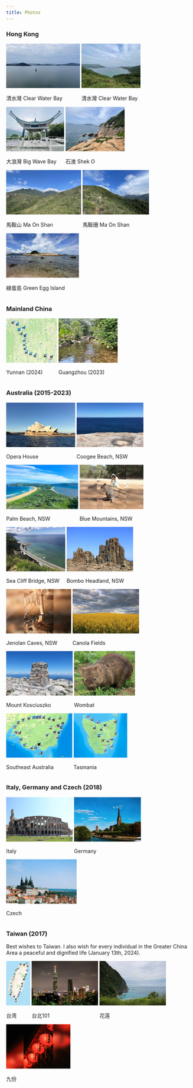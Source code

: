 ```yaml
---
title: Photos
---
```



### Hong Kong
<div id="banner">
	<div class="inline-block" style="display:inline-block;"><a href="assets/photos/Hong_Kong/View_from_HKUST.jpg"><img src="assets/photos/Hong_Kong/View_from_HKUST.jpg" style="height: 120px;"></a><div><p>清水灣 Clear Water Bay</p></div></div>
	<div class="inline-block" style="display:inline-block;"><a href="assets/photos/Hong_Kong/Clear_Water_Bay.jpg"><img src="assets/photos/Hong_Kong/Clear_Water_Bay.jpg" style="height: 120px;"></a><div><p>清水灣 Clear Water Bay</p></div></div>
	<div class="inline-block" style="display:inline-block;"><a href="assets/photos/Hong_Kong/Hong_Kong_1.jpg"><img src="assets/photos/Hong_Kong/Hong_Kong_1.jpg" style="height: 120px;"></a><div><p>大浪灣 Big Wave Bay</p></div></div>
	<div class="inline-block" style="display:inline-block;"><a href="assets/photos/Hong_Kong/Hong_Kong_2.jpg"><img src="assets/photos/Hong_Kong/Hong_Kong_2.jpg" style="height: 120px;"></a><div><p>石澳 Shek O</p></div></div>
	<div class="inline-block" style="display:inline-block;"><a href="assets/photos/Hong_Kong/Hong_Kong_3.jpg"><img src="assets/photos/Hong_Kong/Hong_Kong_3.jpg" style="height: 120px;"></a><div><p>馬鞍山 Ma On Shan</p></div></div>
	<div class="inline-block" style="display:inline-block;"><a href="assets/photos/Hong_Kong/Hong_Kong_4.jpg"><img src="assets/photos/Hong_Kong/Hong_Kong_4.jpg" style="height: 120px;"></a><div><p>馬鞍珊 Ma On Shan</p></div></div>
	<div class="inline-block" style="display:inline-block;"><a href="assets/photos/Hong_Kong/Hong_Kong_5.jpg"><img src="assets/photos/Hong_Kong/Hong_Kong_5.jpg" style="height: 120px;"></a><div><p>綠蛋島 Green Egg Island</p></div></div>
</div>


### Mainland China
<div id="banner">
	<div class="inline-block" style="display:inline-block;"><a href="assets/photos/Yunnan_2024/Yunnan_2024"><img src="assets/photos/Yunnan_2024/Yunnan_2024.jpg" style="height: 120px;"></a><div><p>Yunnan (2024)</p></div></div>
	<div class="inline-block" style="display:inline-block;"><a href="assets/photos/Guangzhou_2023/IMG_5026"><img src="assets/photos/Guangzhou_2023/IMG_5026.jpg" style="height: 120px;"></a><div><p>Guangzhou (2023)</p></div></div>
</div>


### Australia (2015-2023)
<div id="banner">
	<div class="inline-block" style="display:inline-block;"><a href="assets/photos/Australia/Opera_House.jpg"><img src="assets/photos/Australia/Opera_House.jpg" style="height: 120px;"></a><div><p>Opera House</p></div></div>
	<div class="inline-block" style="display:inline-block;"><a href="assets/photos/Australia/Coogee_Beach.jpg"><img src="assets/photos/Australia/Coogee_Beach.jpg" style="height: 120px;"></a><div><p>Coogee Beach, NSW</p></div></div>
	<div class="inline-block" style="display:inline-block;"><a href="assets/photos/Australia/Palm_Beach.jpg"><img src="assets/photos/Australia/Palm_Beach.jpg" style="height: 120px;"></a><div><p>Palm Beach, NSW</p></div></div>
	<div class="inline-block" style="display:inline-block;"><a href="assets/photos/Australia/Blue_Mountains.jpg"><img src="assets/photos/Australia/Blue_Mountains.jpg" style="height: 120px;"></a><div><p>Blue Mountains, NSW</p></div></div>
	<div class="inline-block" style="display:inline-block;"><a href="assets/photos/Australia/Sea_Cliff_Bridge.jpg"><img src="assets/photos/Australia/Sea_Cliff_Bridge.jpg" style="height: 120px;"></a><div><p>Sea Cliff Bridge, NSW</p></div></div>
	<div class="inline-block" style="display:inline-block;"><a href="assets/photos/Australia/Bombo_Headland.jpg"><img src="assets/photos/Australia/Bombo_Headland.jpg" style="height: 120px;"></a><div><p>Bombo Headland, NSW</p></div></div>
	<div class="inline-block" style="display:inline-block;"><a href="assets/photos/Australia/Jenolan_Caves.jpg"><img src="assets/photos/Australia/Jenolan_Caves.jpg" style="height: 120px;"></a><div><p>Jenolan Caves, NSW</p></div></div>
	<div class="inline-block" style="display:inline-block;"><a href="assets/photos/Australia/Cowra_1"><img src="assets/photos/Australia/Cowra_1.jpg" style="height: 120px;"></a><div><p>Canola Fields</p></div></div>
	<div class="inline-block" style="display:inline-block;"><a href="assets/photos/Australia/Mount_Kosciuszko_1"><img src="assets/photos/Australia/Mount_Kosciuszko_1.jpg" style="height: 120px;"></a><div><p>Mount Kosciuszko</p></div></div>
	<div class="inline-block" style="display:inline-block;"><a href="assets/photos/Australia/Wombat"><img src="assets/photos/Australia/Wombat.jpg" style="height: 120px;"></a><div><p>Wombat</p></div></div>
	<div class="inline-block" style="display:inline-block;"><a href="assets/photos/Australia/road_trip_2023_1"><img src="assets/photos/Australia/road_trip_2023_1.jpg" style="height: 120px;"></a><div><p>Southeast Australia</p></div></div>
	<div class="inline-block" style="display:inline-block;"><a href="assets/photos/Australia/road_trip_2023_2"><img src="assets/photos/Australia/road_trip_2023_2.jpg" style="height: 120px;"></a><div><p>Tasmania</p></div></div>
</div>


### Italy, Germany and Czech (2018)
<div id="banner">
	<div class="inline-block" style="display:inline-block;"><a href="assets/photos/Italy_2018/Rome"><img src="assets/photos/Italy_2018/Rome.jpg" style="height: 120px;"></a><div><p>Italy</p></div></div>
	<div class="inline-block" style="display:inline-block;"><a href="assets/photos/Germany_Czech_2018/Frankfurt"><img src="assets/photos/Germany_Czech_2018/Frankfurt.jpg" style="height: 120px;"></a><div><p>Germany</p></div></div>
	<div class="inline-block" style="display:inline-block;"><a href="assets/photos/Germany_Czech_2018/Prague"><img src="assets/photos/Germany_Czech_2018/Prague.jpg" style="height: 120px;"></a><div><p>Czech</p></div></div>
</div>


### Taiwan (2017)

Best wishes to Taiwan. I also wish for every individual in the Greater China Area a peaceful and dignified life (January 13th, 2024).

<div id="banner">
	<div class="inline-block" style="display:inline-block;"><a href="assets/photos/Taiwan_2017/Taiwan_1.jpg"><img src="assets/photos/Taiwan_2017/Taiwan_1.jpg" style="height: 120px;"></a><div><p>台湾</p></div></div>
	<div class="inline-block" style="display:inline-block;"><a href="assets/photos/Taiwan_2017/Taipei.jpg"><img src="assets/photos/Taiwan_2017/Taipei.jpg" style="height: 120px;"></a><div><p>台北101</p></div></div>
	<div class="inline-block" style="display:inline-block;"><a href="assets/photos/Taiwan_2017/Taiwan_2.jpg"><img src="assets/photos/Taiwan_2017/Taiwan_2.jpg" style="height: 120px;"></a><div><p>花莲</p></div></div>
	<div class="inline-block" style="display:inline-block;"><a href="assets/photos/Taiwan_2017/Taiwan_3.jpg"><img src="assets/photos/Taiwan_2017/Taiwan_3.jpg" style="height: 120px;"></a><div><p>九份</p></div></div>
</div>


